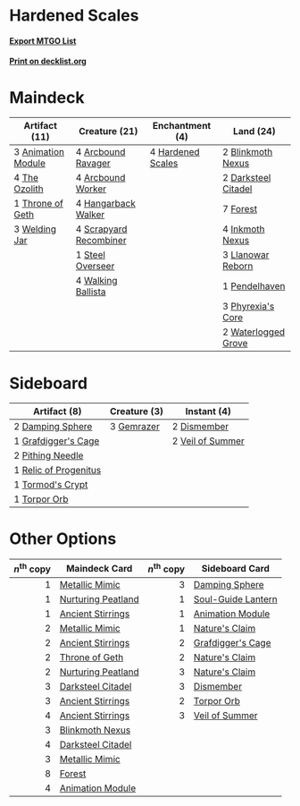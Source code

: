 # Hardened Scales

#### [Export MTGO List](../collection/Hardened%20Scales/Hardened%20Scales.txt)
#### [Print on decklist.org](http://decklist.org/?deckmain=3%09Animation%20Module%0A4%09Arcbound%20Ravager%0A4%09Arcbound%20Worker%0A2%09Blinkmoth%20Nexus%0A2%09Darksteel%20Citadel%0A7%09Forest%0A4%09Hangarback%20Walker%0A4%09Hardened%20Scales%0A4%09Inkmoth%20Nexus%0A3%09Llanowar%20Reborn%0A1%09Pendelhaven%0A3%09Phyrexia's%20Core%0A4%09Scrapyard%20Recombiner%0A1%09Steel%20Overseer%0A4%09The%20Ozolith%0A1%09Throne%20of%20Geth%0A4%09Walking%20Ballista%0A2%09Waterlogged%20Grove%0A3%09Welding%20Jar&deckside=2%09Damping%20Sphere%0A2%09Dismember%0A3%09Gemrazer%0A1%09Grafdigger's%20Cage%0A2%09Pithing%20Needle%0A1%09Relic%20of%20Progenitus%0A1%09Tormod's%20Crypt%0A1%09Torpor%20Orb%0A2%09Veil%20of%20Summer)
# Maindeck

|                                        Artifact (11)                                        |                                          Creature (21)                                          |                                      Enchantment (4)                                       |                                          Land (24)                                           |
|---------------------------------------------------------------------------------------------|-------------------------------------------------------------------------------------------------|--------------------------------------------------------------------------------------------|----------------------------------------------------------------------------------------------|
|3 [Animation Module](http://gatherer.wizards.com/Pages/Card/Details.aspx?multiverseid=417767)|4 [Arcbound Ravager](http://gatherer.wizards.com/Pages/Card/Details.aspx?multiverseid=50943)     |4 [Hardened Scales](http://gatherer.wizards.com/Pages/Card/Details.aspx?multiverseid=420769)|2 [Blinkmoth Nexus](http://gatherer.wizards.com/Pages/Card/Details.aspx?multiverseid=39439)   |
|4 [The Ozolith](http://gatherer.wizards.com/Pages/Card/Details.aspx?multiverseid=479757)     |4 [Arcbound Worker](http://gatherer.wizards.com/Pages/Card/Details.aspx?multiverseid=222733)     |                                                                                            |2 [Darksteel Citadel](http://gatherer.wizards.com/Pages/Card/Details.aspx?multiverseid=389479)|
|1 [Throne of Geth](http://gatherer.wizards.com/Pages/Card/Details.aspx?multiverseid=202675)  |4 [Hangarback Walker](http://gatherer.wizards.com/Pages/Card/Details.aspx?multiverseid=420600)   |                                                                                            |7 [Forest](http://gatherer.wizards.com/Pages/Card/Details.aspx?multiverseid=439860)           |
|3 [Welding Jar](http://gatherer.wizards.com/Pages/Card/Details.aspx?multiverseid=48328)      |4 [Scrapyard Recombiner](http://gatherer.wizards.com/Pages/Card/Details.aspx?multiverseid=464176)|                                                                                            |4 [Inkmoth Nexus](http://gatherer.wizards.com/Pages/Card/Details.aspx?multiverseid=213731)    |
|                                                                                             |1 [Steel Overseer](http://gatherer.wizards.com/Pages/Card/Details.aspx?multiverseid=222714)      |                                                                                            |3 [Llanowar Reborn](http://gatherer.wizards.com/Pages/Card/Details.aspx?multiverseid=220496)  |
|                                                                                             |4 [Walking Ballista](http://gatherer.wizards.com/Pages/Card/Details.aspx?multiverseid=423848)    |                                                                                            |1 [Pendelhaven](http://gatherer.wizards.com/Pages/Card/Details.aspx?multiverseid=442233)      |
|                                                                                             |                                                                                                 |                                                                                            |3 [Phyrexia's Core](http://gatherer.wizards.com/Pages/Card/Details.aspx?multiverseid=389629)  |
|                                                                                             |                                                                                                 |                                                                                            |2 [Waterlogged Grove](http://gatherer.wizards.com/Pages/Card/Details.aspx?multiverseid=464198)|


# Sideboard

|                                          Artifact (8)                                          |                                    Creature (3)                                     |                                        Instant (4)                                        |
|------------------------------------------------------------------------------------------------|-------------------------------------------------------------------------------------|-------------------------------------------------------------------------------------------|
|2 [Damping Sphere](http://gatherer.wizards.com/Pages/Card/Details.aspx?multiverseid=443101)     |3 [Gemrazer](http://gatherer.wizards.com/Pages/Card/Details.aspx?multiverseid=479675)|2 [Dismember](http://gatherer.wizards.com/Pages/Card/Details.aspx?multiverseid=382182)     |
|1 [Grafdigger's Cage](http://gatherer.wizards.com/Pages/Card/Details.aspx?multiverseid=278452)  |                                                                                     |2 [Veil of Summer](http://gatherer.wizards.com/Pages/Card/Details.aspx?multiverseid=466952)|
|2 [Pithing Needle](http://gatherer.wizards.com/Pages/Card/Details.aspx?multiverseid=129526)     |                                                                                     |                                                                                           |
|1 [Relic of Progenitus](http://gatherer.wizards.com/Pages/Card/Details.aspx?multiverseid=174824)|                                                                                     |                                                                                           |
|1 [Tormod's Crypt](http://gatherer.wizards.com/Pages/Card/Details.aspx?multiverseid=389723)     |                                                                                     |                                                                                           |
|1 [Torpor Orb](http://gatherer.wizards.com/Pages/Card/Details.aspx?multiverseid=233069)         |                                                                                     |                                                                                           |


# Other Options

|*n*<sup>th</sup> copy|                                        Maindeck Card                                        |*n*<sup>th</sup> copy|                                       Sideboard Card                                        |
|--------------------:|---------------------------------------------------------------------------------------------|--------------------:|---------------------------------------------------------------------------------------------|
|                    1|[Metallic Mimic](http://gatherer.wizards.com/Pages/Card/Details.aspx?multiverseid=423831)    |                    3|[Damping Sphere](http://gatherer.wizards.com/Pages/Card/Details.aspx?multiverseid=443101)    |
|                    1|[Nurturing Peatland](http://gatherer.wizards.com/Pages/Card/Details.aspx?multiverseid=464192)|                    1|[Soul-Guide Lantern](http://gatherer.wizards.com/Pages/Card/Details.aspx?multiverseid=476488)|
|                    1|[Ancient Stirrings](http://gatherer.wizards.com/Pages/Card/Details.aspx?multiverseid=442148) |                    1|[Animation Module](http://gatherer.wizards.com/Pages/Card/Details.aspx?multiverseid=417767)  |
|                    2|[Metallic Mimic](http://gatherer.wizards.com/Pages/Card/Details.aspx?multiverseid=423831)    |                    1|[Nature's Claim](http://gatherer.wizards.com/Pages/Card/Details.aspx?multiverseid=382316)    |
|                    2|[Ancient Stirrings](http://gatherer.wizards.com/Pages/Card/Details.aspx?multiverseid=442148) |                    2|[Grafdigger's Cage](http://gatherer.wizards.com/Pages/Card/Details.aspx?multiverseid=278452) |
|                    2|[Throne of Geth](http://gatherer.wizards.com/Pages/Card/Details.aspx?multiverseid=202675)    |                    2|[Nature's Claim](http://gatherer.wizards.com/Pages/Card/Details.aspx?multiverseid=382316)    |
|                    2|[Nurturing Peatland](http://gatherer.wizards.com/Pages/Card/Details.aspx?multiverseid=464192)|                    3|[Nature's Claim](http://gatherer.wizards.com/Pages/Card/Details.aspx?multiverseid=382316)    |
|                    3|[Darksteel Citadel](http://gatherer.wizards.com/Pages/Card/Details.aspx?multiverseid=389479) |                    3|[Dismember](http://gatherer.wizards.com/Pages/Card/Details.aspx?multiverseid=382182)         |
|                    3|[Ancient Stirrings](http://gatherer.wizards.com/Pages/Card/Details.aspx?multiverseid=442148) |                    2|[Torpor Orb](http://gatherer.wizards.com/Pages/Card/Details.aspx?multiverseid=233069)        |
|                    4|[Ancient Stirrings](http://gatherer.wizards.com/Pages/Card/Details.aspx?multiverseid=442148) |                    3|[Veil of Summer](http://gatherer.wizards.com/Pages/Card/Details.aspx?multiverseid=466952)    |
|                    3|[Blinkmoth Nexus](http://gatherer.wizards.com/Pages/Card/Details.aspx?multiverseid=39439)    |                     |                                                                                             |
|                    4|[Darksteel Citadel](http://gatherer.wizards.com/Pages/Card/Details.aspx?multiverseid=389479) |                     |                                                                                             |
|                    3|[Metallic Mimic](http://gatherer.wizards.com/Pages/Card/Details.aspx?multiverseid=423831)    |                     |                                                                                             |
|                    8|[Forest](http://gatherer.wizards.com/Pages/Card/Details.aspx?multiverseid=439860)            |                     |                                                                                             |
|                    4|[Animation Module](http://gatherer.wizards.com/Pages/Card/Details.aspx?multiverseid=417767)  |                     |                                                                                             |

